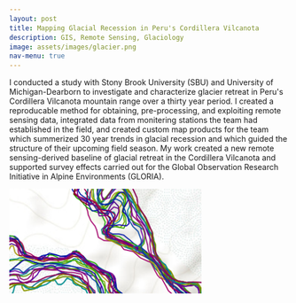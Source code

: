 ```yaml
---
layout: post
title: Mapping Glacial Recession in Peru's Cordillera Vilcanota
description: GIS, Remote Sensing, Glaciology
image: assets/images/glacier.png
nav-menu: true
---
```


I conducted a study with Stony Brook University (SBU) and University of Michigan-Dearborn to investigate and characterize glacier retreat in Peru's Cordillera Vilcanota mountain range over a thirty year period. I created a reproducable method for obtaining, pre-processing, and exploiting remote sensing data, integrated data from monitering stations the team had established in the field, and created custom map products for the team which summerized 30 year trends in glacial recession and which guided the structure of their upcoming field season. 
My work created a new remote sensing-derived baseline of glacial retreat in the Cordillera Vilcanota and supported survey effects carried out for the Global Observation Research Initiative in Alpine Environments (GLORIA). 

![image1](/assets/images/glacier.png)

